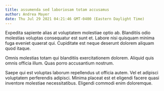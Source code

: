 ```yaml
---
title: assumenda sed laboriosam totam accusamus
author: Andrea Mayer
date: Thu Jul 29 2021 04:21:46 GMT-0400 (Eastern Daylight Time)
---
```

Expedita sapiente alias at voluptatem molestiae optio ab. Blanditiis odio molestias voluptas consequatur est sunt et. Labore nisi quisquam minima fuga eveniet quaerat qui. Cupiditate est neque deserunt dolorem aliquam quod itaque.

 Omnis molestias totam qui blanditiis exercitationem dolorem. Aliquid quis omnis officia illum. Quas porro accusantium nostrum.

 Saepe qui est voluptas laborum repellendus ut officia autem. Vel et adipisci voluptatem perferendis adipisci. Minima placeat est et eligendi facere quasi inventore molestiae necessitatibus. Eligendi commodi enim doloremque.